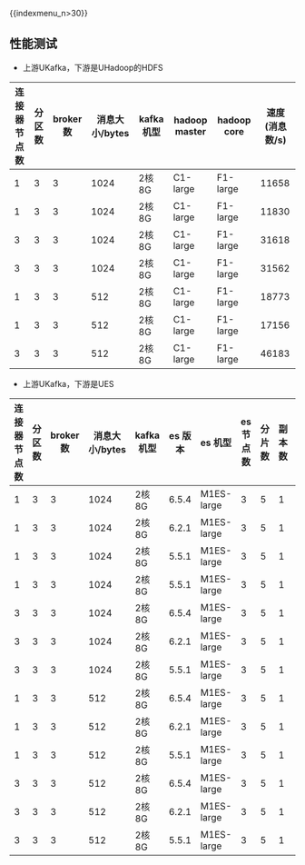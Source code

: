 {{indexmenu_n>30}}

## 性能测试

 - 上游UKafka，下游是UHadoop的HDFS

| 连接器节点数 | 分区数 | broker 数 | 消息大小/bytes | kafka 机型 | hadoop master | hadoop core | 速度(消息数/s) |
|--------------|--------|-----------|----------------|------------|---------------|-------------|----------------|
| 1            | 3      | 3         | 1024           | 2核8G      | C1-large      | F1-large    | 11658          |
| 1            | 3      | 3         | 1024           | 2核8G      | C1-large      | F1-large    | 11830          |
| 3            | 3      | 3         | 1024           | 2核8G      | C1-large      | F1-large    | 31618          |
| 3            | 3      | 3         | 1024           | 2核8G      | C1-large      | F1-large    | 31562          |
| 1            | 3      | 3         | 512            | 2核8G      | C1-large      | F1-large    | 18773          |
| 1            | 3      | 3         | 512            | 2核8G      | C1-large      | F1-large    | 17156          |
| 3            | 3      | 3         | 512            | 2核8G      | C1-large      | F1-large    | 46183          |


 - 上游UKafka，下游是UES

| 连接器节点数 | 分区数 | broker 数 | 消息大小/bytes | kafka 机型 | es 版本 | es 机型    | es 节点数 | 分片数 | 副本数 | 速度(消息数/s) |
|--------------|--------|-----------|----------------|------------|---------|------------|-----------|--------|--------|----------------|
| 1            | 3      | 3         | 1024           | 2核8G      | 6.5.4   | M1ES-large | 3         | 5      | 1      | 6429           |
| 1            | 3      | 3         | 1024           | 2核8G      | 6.2.1   | M1ES-large | 3         | 5      | 1      | 6349           |
| 1            | 3      | 3         | 1024           | 2核8G      | 5.5.1   | M1ES-large | 3         | 5      | 1      | 4995           |
| 1            | 3      | 3         | 1024           | 2核8G      | 5.5.1   | M1ES-large | 3         | 5      | 1      | 4902           |
| 3            | 3      | 3         | 1024           | 2核8G      | 6.5.4   | M1ES-large | 3         | 5      | 1      | 11801          |
| 3            | 3      | 3         | 1024           | 2核8G      | 6.2.1   | M1ES-large | 3         | 5      | 1      | 12129          |
| 3            | 3      | 3         | 1024           | 2核8G      | 5.5.1   | M1ES-large | 3         | 5      | 1      | 7540           |
| 1            | 3      | 3         | 512            | 2核8G      | 6.5.4   | M1ES-large | 3         | 5      | 1      | 8902           |
| 1            | 3      | 3         | 512            | 2核8G      | 6.2.1   | M1ES-large | 3         | 5      | 1      | 9800           |
| 1            | 3      | 3         | 512            | 2核8G      | 5.5.1   | M1ES-large | 3         | 5      | 1      | 7952           |
| 3            | 3      | 3         | 512            | 2核8G      | 6.5.4   | M1ES-large | 3         | 5      | 1      | 17183          |
| 3            | 3      | 3         | 512            | 2核8G      | 6.2.1   | M1ES-large | 3         | 5      | 1      | 18216          |
| 3            | 3      | 3         | 512            | 2核8G      | 5.5.1   | M1ES-large | 3         | 5      | 1      | 11538          |
